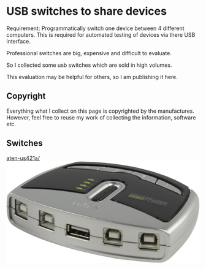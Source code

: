 # USB switches to share devices

Requirement: Programmatically switch one device between 4 different computers.
This is required for automated testing of devices via there USB interface.

Professional switches are big, expensive and difficult to evaluate.

So I collected some usb switches which are sold in high volumes.

This evaluation may be helpful for others, so I am publishing it here.

## Copyright

Everything what I collect on this page is copyrighted by the manufactures. However, feel free to reuse my work of collecting the information, software etc.

## Switches

[aten-us421a/]()
![](aten-us421a/AT-US421A_back.jpeg)
![]()

